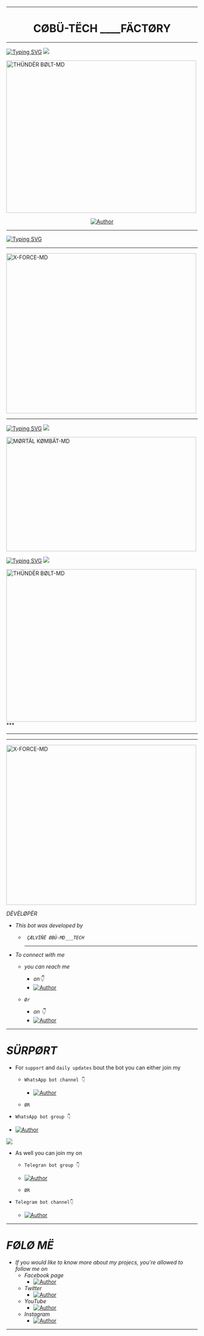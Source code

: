 
****
<h1 align="center"> CØBÜ-TËCH ____FÄCTØRY   </h1>
<p align="center">  
  
***
  
<a href="https://git.io/typing-svg"><img src="https://readme-typing-svg.demolab.com?font=Black+Ops+One&size=50&pause=1000&color=1BAFBAFF&center=true&width=910&height=100&lines=WELCOME+TO+MY+FACTORY;FELL+FREE+WITH+COBU-TECH;HEADED+BY+ÇÆLVÏÑË+ØBÜ-TECH" alt="Typing SVG" /></a>
<a><img src='https://i.imgur.com/LyHic3i.gif'/></a>
  </p>
    <img alt="THÜNDËR BØLT-MD" width="500" height="400" src="https://telegra.ph/file/97dbe3a0d16edf3c3df6c.jpg">

<p align="center">
<a href="https://github.com/calvineonyango/COBU-TECH-FACTORY-"><img title="Author" src="https://img.shields.io/badge/CØBÜ___TËCH-green?style=for-the-badge&logo=github"></a>
<p/>

  ****

  <a href="https://git.io/typing-svg"><img src="https://readme-typing-svg.demolab.com?font=Ribeye&size=50&pause=1000&color=F710B1&center=true&width=910&height=100&lines=This+Is+X-FORCE-MD;MULTI+DEVICE+WHATSAPP+BOT;CREATED+BY+CØBU-TECH;COMING+SOONER." alt="Typing SVG" /></a>
 
****
</p>
    <img alt="X-FORCE-MD" width="500" height="420" src="https://telegra.ph/file/ebfe42de04f5cb5a6e647.jpg">





  
***
  
<a href="https://git.io/typing-svg"><img src="https://readme-typing-svg.demolab.com?font=Black+Ops+One&size=50&pause=1000&color=1BAFBAFF&center=true&width=910&height=100&lines=I'M+MØRTÄL+KØMBÄT-MD;CRËÄTËD+BY+ÇÆLVÏÑË+ØBÜ-TECH" alt="Typing SVG" /></a>
<a><img src='https://i.imgur.com/LyHic3i.gif'/></a>
  </p>
    <img alt="MØRTÄL KØMBÄT-MD" width="500" height="300" src="https://telegra.ph/file/d0c776d2f4f5cd96861a2.jpg"
      
***
  
<a href="https://git.io/typing-svg"><img src="https://readme-typing-svg.demolab.com?font=Black+Ops+One&size=50&pause=1000&color=1BAFBAFF&center=true&width=910&height=100&lines=I'M+THÜNDËR+BØLT-MD;CRËÄTËD+BY+ÇÆLVÏÑË+ØBÜ-TECH" alt="Typing SVG" /></a>
<a><img src='https://i.imgur.com/LyHic3i.gif'/></a>
  </p>
    <img alt="THÜNDËR BØLT-MD" width="500" height="400" src="https://telegra.ph/file/4105bcf6921af34dd8b7c.jpg">
***

***
  
  
  
 
****
</p>
    <img alt="X-FORCE-MD" width="500" height="420" src="https://telegra.ph/file/4ba98bf49301e730286d8.jpg">
    



  
  
*DËVËLØPËR*

 * *This bot was developed by*
     - *` ÇÆLVÏÑË ØBÜ-MD___TECH`*
       ***
 * *To connect with me*

     * *you can reach me*

          *  *on👇*

          -  <a href="https://wa.me/254796281776"><img title="Author" src="https://img.shields.io/badge/WHATSAPP-darkgreen?style=for-the-badge&logo=WhatsApp"></a>
     
     * *`Ør`*
         * *on 👇*
  
         - <a href="https://t.me/obu254"><img title="Author" src="https://img.shields.io/badge/TELEGRAM-darkblue?style=for-the-badge&logo=Telegram"></a>
 
*****
   # *SÜRPØRT* 

   * For `support` and `daily updates` bout the bot you can either join my
    
     * `WhatsApp bot channel 👇`
    
       * <a href="https://whatsapp.com/channel/0029Vadx3PxJ3juvWsDlrN11"><img title="Author" src="https://img.shields.io/badge/Whastapp bot channel-darkgreen?style=for-the-badge&logo=WhatsApp"></a>
            
     * `ØR`
   * `WhatsApp bot group 👇`
          
   * <a href="https://chat.whatsapp.com/GoVVE2PJW9kGu7RAmlgfqQ"><img title="Author" src="https://img.shields.io/badge/Whastapp bot Group-darkgreen?style=for-the-badge&logo=WhatsApp"></a>

<a><img src='https://i.imgur.com/LyHic3i.gif'/></a>

  * As well you can join my on
      * `Telegran bot group 👇`

       * <a href="https://t.me/+g2w2s4YAf1BiN2Q8"><img title="Author" src="https://img.shields.io/badge/Telegram bot group-darkblue?style=for-the-badge&logo=Telegram"></a>

     * `ØR`
 * `Telegram bot channel👇`

      * <a href="https://t.me/+-B6ymywjkJI5YmI8"><img title="Author" src="https://img.shields.io/badge/Telegram bot channel-darkblue?style=for-the-badge&logo=Telegram"></a>
      
****
  # *FØLØ MË*
* *If you would like to know more about my projecs, you're allowed to follow me on*
    * *Facebook page*  
      * <a href="https://www.facebook.com/profile.php?id=100089479186475"><img title="Author" src="https://img.shields.io/badge/-darkblue?style=for-the-badge&logo=facebook"></a>
    * *Twitter*
        * <a href="https://www.twitter.com/CalvinCa5564"><img title="Author" src="https://img.shields.io/badge/-black?style=for-the-badge&logo=X"></a> 
    * *YouTube*
        * <a href="https://www.youtube.com/@calvineobumdtech"><img title="Author" src="https://img.shields.io/badge/-red?style=for-the-badge&logo=YouTube"></a>    
    * *Instagram*
       * <a href="https://instagram.com/caelvineobumd"><img title="Author" src="https://img.shields.io/badge/-white?style=for-the-badge&logo=Instagram"></a> 
****
